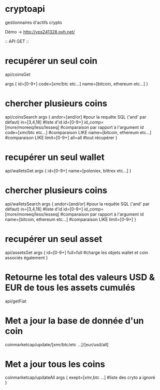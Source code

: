 # cryptoapi
gestionnaires d'actifs crypto

Démo -> http://vps241328.ovh.net/

:: API GET ::

# recupérer un seul coin
api/coinsGet
<p>args {
  id=[0-9+]
  code=[xmr/btc etc...]
  name=[bitcoin, ethereum etc...]
}</p>

# chercher plusieurs coins
api/coinsSearch
args {
  andor=[and/or] #pour la requête SQL ('and' par défaut)
  in=[3,4,18] #liste d'id
  id=[0-9+]
  id_comp=[more/moreeq/less/lesseq] #comparaison par rapport à l'argument id
  code=[xmr/btc etc...] #comparaison LIKE
  name=[bitcoin, ethereum etc...] #comparaison LIKE
  limit=[0-9+]
  all=all #tout récupérer
}

# recupérer un seul wallet
api/walletsGet
args {
  id=[0-9+]
  name=[poloniex, bittrex etc...]
}

# chercher plusieurs coins
api/walletsSearch
args {
  andor=[and/or] #pour la requête SQL ('and' par défaut)
  in=[3,4,18] #liste d'id
  id=[0-9+]
  id_comp=[more/moreeq/less/lesseq] #comparaison par rapport à l'argument id
  name=[bitcoin, ethereum etc...] #comparaison LIKE
  limit=[0-9+]
}

# recupérer un seul asset
api/assetsGet
args {
  id=[0-9+]
  full=full #charge les objets wallet et coin associés également
}

# Retourne les total des valeurs USD & EUR de tous les assets cumulés
api/getFiat

# Met a jour la base de donnée d'un coin
coinmarketcap/update/[xmr/btc/etc ...]/[eur/usd/all]

# Met a jour tous les coins
coinmarketcap/updateAll
args {
  exept=[xmr,btc ...] #liste des cryto a ignoré
}
